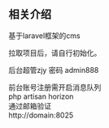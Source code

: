 
## 相关介绍
基于laravel框架的cms<br>

拉取项目后，请自行初始化。

后台超管zjy 密码 admin888

前台账号注册需开启消息队列<br>
php artisan horizon<br>
通过邮箱验证<br>
http://domain:8025
